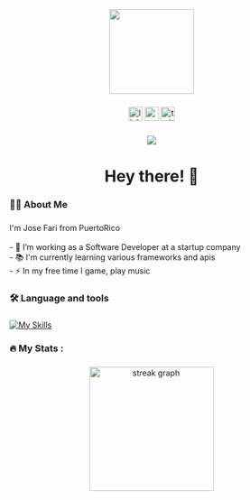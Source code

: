 <div align="center">
  <img height="150" src="https://camo.githubusercontent.com/62da68eb62b1e5f175f7d1f0191dd89a653d7908feb22d37d4a0ab07365d6791/68747470733a2f2f6d656469612e67697068792e636f6d2f6d656469612f4d3967624264396e6244724f5475314d71782f67697068792e676966"  />
</div>

### 

<div align="center">
  <img src="https://img.shields.io/static/v1?message=LinkedIn&logo=linkedin&label=&color=0077B5&logoColor=white&labelColor=&style=for-the-badge" height="25" alt="linkedin logo"  />
  <img src="https://img.shields.io/static/v1?message=Youtube&logo=youtube&label=&color=FF0000&logoColor=white&labelColor=&style=for-the-badge" height="25" alt="youtube logo"  />
  <img src="https://img.shields.io/static/v1?message=Twitter&logo=twitter&label=&color=1DA1F2&logoColor=white&labelColor=&style=for-the-badge" height="25" alt="twitter logo"  />
</div>

### 

<div align="center">
  <img src="https://visitor-badge.laobi.icu/badge?page_id=maurodesouza.maurodesouza&"  />
</div>

### 

<h1 align="center">Hey there! 👋</h1>

### 

<h3 align="left">👩‍💻  About Me</h3>

### 

<p align="left">I'm Jose Fari from PuertoRico<br><br>- 🔭 I’m working as a Software Developer at a startup company<br>- 📚 I'm currently learning various frameworks and apis<br>- ⚡ In my free time I game, play music</p>

### 

<h3 align="left">🛠 Language and tools</h3>

### 

[![My Skills](https://skillicons.dev/icons?i=c,py,bash,css,html)](https://skillicons.dev)

### 

<h3 align="left">🔥   My Stats :</h3>

### 

<div align="center">
  <img src="https://streak-stats.demolab.com?user=maurodesouza&locale=en&mode=daily&theme=dark&hide_border=false&border_radius=5&order=3" height="220" alt="streak graph"  />
</div>

### 
